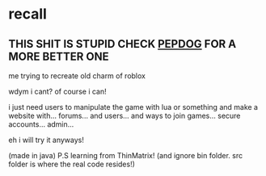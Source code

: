 # recall
## THIS SHIT IS STUPID CHECK [PEPDOG](httpe://github.com/oikmo/pepdog) FOR A MORE BETTER ONE
me trying to recreate old charm of roblox

wdym i cant?
of course i can!

i just need users to manipulate the game with lua or something 
and make a website with... 
forums... 
and users... 
and ways to join games...
secure accounts...
admin...

eh i will try it anyways!

(made in java)
P.S learning from ThinMatrix! (and ignore bin folder. src folder is where the real code resides!)
